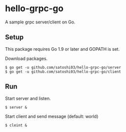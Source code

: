 # hello-grpc-go
A sample grpc server/client on Go.

## Setup

This package requires Go 1.9 or later and GOPATH is set.

Download packages.

```
$ go get -u github.com/satoshi03/hello-grpc-go/server
$ go get -u github.com/satoshi03/hello-grpc-go/client
```

## Run

Start server and listen.

```
$ server &
```

Start client and send message (default: world)

```
$ cleint &
```
